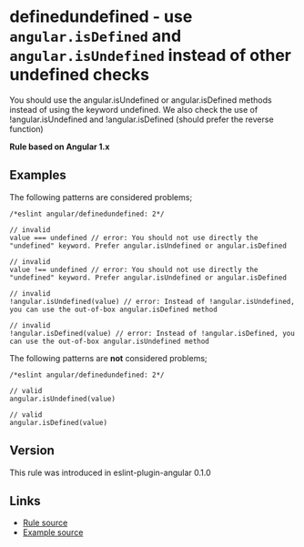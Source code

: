 <!-- WARNING: Generated documentation. Edit docs and examples in the rule and examples file ('rules/definedundefined.js', 'examples/definedundefined.js'). -->

# definedundefined - use `angular.isDefined` and `angular.isUndefined` instead of other undefined checks

You should use the angular.isUndefined or angular.isDefined methods instead of using the keyword undefined.
We also check the use of !angular.isUndefined and !angular.isDefined (should prefer the reverse function)

**Rule based on Angular 1.x**

## Examples

The following patterns are considered problems;

    /*eslint angular/definedundefined: 2*/

    // invalid
    value === undefined // error: You should not use directly the "undefined" keyword. Prefer angular.isUndefined or angular.isDefined

    // invalid
    value !== undefined // error: You should not use directly the "undefined" keyword. Prefer angular.isUndefined or angular.isDefined

    // invalid
    !angular.isUndefined(value) // error: Instead of !angular.isUndefined, you can use the out-of-box angular.isDefined method

    // invalid
    !angular.isDefined(value) // error: Instead of !angular.isDefined, you can use the out-of-box angular.isUndefined method

The following patterns are **not** considered problems;

    /*eslint angular/definedundefined: 2*/

    // valid
    angular.isUndefined(value)

    // valid
    angular.isDefined(value)

## Version

This rule was introduced in eslint-plugin-angular 0.1.0

## Links

* [Rule source](/rules/definedundefined.js)
* [Example source](/examples/definedundefined.js)
